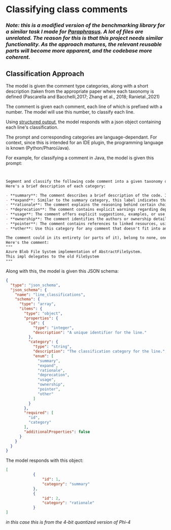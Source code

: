 # Classifying class comments


### *Note: this is a modified version of the benchmarking library for a similar task I made for [Paraphrasus](https://github.com/impresso/paraphrasus). A lot of files are unrelated. The reason for this is that this project needs similar functionality. As the approach matures, the relevant reusable parts will become more apparent, and the codebase more coherent.*


## Classification Approach

The model is given the comment type categories, along with a short description (taken from the appropriate paper where each taxonomy is defined (Pascarella and Bacchelli,2017; Zhang et al.,
2018; Ranietal.,2021)

The comment is given each comment, each line of which is prefixed with a number. The model will use this number, to classify each line. 

Using [structured output](https://github.com/dottxt-ai/outlines), the model responds with a json object containing each line's classification.

The prompt and corresponding categories are language-dependant. For context, since this is intended for an IDE plugin, the programming language is known (Python/Pharo/Java).


For example, for classifying a comment in Java, the model is given this prompt:

```markdown


Segment and classify the following code comment into a given taxonomy of code comment categories (summary, expand, rationale, deprecation, usage, ownership, pointer, other).
Here's a brief description of each category:

- **summary**: The comment describes a brief description of the code. It answers the "what" of the code.
- **expand**: Similar to the summary category, this label indicates that the comment provides a more detailed description of the code. It answers the "how" of the code.
- **rationale**: The comment explains the reasoning behind certain choices, patterns, or options in the code. It answers the "why" of the code.
- **deprecation**: The comment contains explicit warnings regarding deprecated interface artifacts. It includes information about alternative methods or classes (e.g., “do not use [this]”, “is it safe to use?” or “refer to: [ref]”), future deprecation plans, or scheduled changes. Tags like @version, @deprecated, or @since may also be present.
- **usage**: The comment offers explicit suggestions, examples, or use cases for users planning to use a functionality. It might include code snippets or metadata marks such as @usage, @param, or @return.
- **ownership**: The comment identifies the authors or ownership details, possibly including external references or credentials (commonly marked with @author).
- **pointer**: The comment contains references to linked resources, using tags like @see, @link, or @url, or even identifiers such as “FIX #2611” or “BUG #82100.”
- **other**: Use this category for any comment that doesn't fit into any of the above types.

The comment could in its entirety (or parts of it), belong to none, one, multiple, or every category. Any line of the given text should not be classified to more than one category. Each line begins with its ID and a space. If no category fits, use the 'other' category.
Here's the comment:
"""
Azure Blob File System implementation of AbstractFileSystem.
This impl delegates to the old FileSystem
"""
```
Along with this, the model is given this JSON schema:
```json
{
  "type": "json_schema",
  "json_schema": {
    "name": "line_classifications",
    "schema": {
      "type": "array",
      "items": {
        "type": "object",
        "properties": {
          "id": {
            "type": "integer",
            "description": "A unique identifier for the line."
          },
          "category": {
            "type": "string",
            "description": "The classification category for the line.",
            "enum": [
              "summary",
              "expand",
              "rationale",
              "deprecation",
              "usage",
              "ownership",
              "pointer",
              "other"
            ]
          }
        },
        "required": [
          "id",
          "category"
        ],
        "additionalProperties": false
      }
    }
  }
}

```

The model responds with this object:
```json
[
            {
                "id": 1,
                "category": "summary"
            },
            {
                "id": 2,
                "category": "rationale"
            }
]
```
*in this case this is from the 4-bit quantized version of Phi-4*
